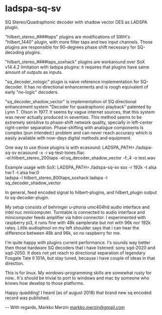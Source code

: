 # ladspa-sq-sv
SQ Stereo/Quadraphonic decoder with shadow vector DES as LADSPA plugin.

"hilbert_stereo_####taps" plugins are modifications of SWH's "hilbert_1440" 
plugin, with more filter taps and two input channels. Those plugins are
responsible for 90-degrees phase shift necessary for SQ-decoding plugins.

"hilbert_stereo_####taps_soxhack" plugins are workaround over SoX v14.4.2
limitation with ladspa plugins: it requires that plugins have same amount
of outputs as inputs.

"sq_decoder_nologic" plugin is naive reference implementation for SQ-decoder.
It has no directional enhancements and is rough equivalent of early "no-logic"
decoders.

"sq_decoder_shadow_vector" is implementation of SQ directional enhancement
system "Decoder for quadraphonic playback" patented by Lynn T. Olson in 1977.
It seems by vague internet sources, that this system was never actually produced 
in seventies. This method seems to be extremely sensitive to phase-shift network
quality, specially in left-center right-center separation. Phase-shifting with
analogue components is complex (pun intended:) problem and can never reach 
accuracy which is easily available with now-days digital methods and
equipment.

One way to use those plugins is with ecasound:
LADSPA_PATH=./ladspa-sq-sv ecasound -x -i sq-test-tones.flac \
    -el:hilbert_stereo_200taps -el:sq_decoder_shadow_vector -f:,4 -o test.wav

Example usage with SoX:
LADSPA_PATH=./ladspa-sq-sv sox -r 192k -t alsa hw:1 -t alsa hw:0 \
    ladspa -l hilbert_stereo_800taps_soxhack ladspa -l sq_decoder_shadow_vector

In general, feed encoded signal to hilbert-plugins, and hilbert_plugin output
to sq-decoder-plugin.

My setup consists of behringer u-phoria umc404hd audio interface and intel nuc
minicomputer. Turntable is connected to audio interface and minicomputer feeds
amplifier via hdmi connector. I experimented with raspberry pi3, it runs fine
with 48k samplerate but not with 96k nor 192k rates. Little audiophool on my
left shoulder says that i can hear the difference between 48k and 96k, so no 
raspberry for me.

I'm quite happy with plugins current performance. I's sounds way better then those
hardware SQ decoders that i have listened: sony sqd-2020 and sqd-2050. It does not
yet reach to directional separation of legendary Fosgate Tate II 101A, but stay
tuned, because i have couple of ideas in that direction.

This is for linux. My windows-programming skills are somewhat rusty for now..
It's should be trivial to port to windows and mac by someone who knows how
develop to those platforms.

Happy quadding! I heard (as of august 2018) that brand new sq encoded record was
published.

-- 
With regards,
Markko Merzin <markko.merzin@gmail.com>

